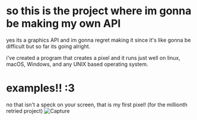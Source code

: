 # so this is the project where im gonna be making my own API

yes its a graphics API and im gonna regret making it since it's like gonna be difficult but so far its going alright.

i've created a program that creates a pixel and it runs just well on linux, macOS, Windows, and any UNIX based operating system.

# examples!! :3
no that isn't a speck on your screen, that is my first pixel! (for the millionth retried project)
![Capture](https://github.com/user-attachments/assets/8d3c4765-34c8-47e4-8346-5f427b6b01d4)
